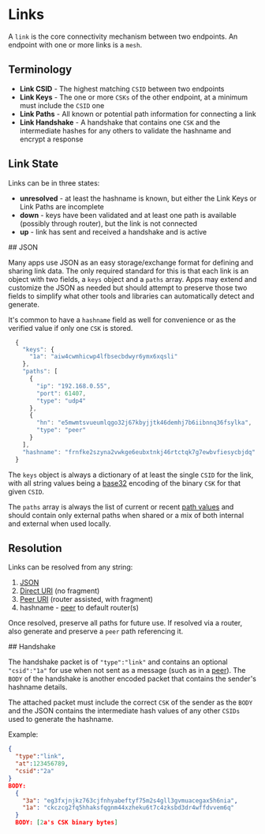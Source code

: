 # Links

A `link` is the core connectivity mechanism between two endpoints.  An endpoint with one or more links is a `mesh`.

## Terminology

* **Link CSID** - The highest matching `CSID` between two endpoints
* **Link Keys** - The one or more `CSKs` of the other endpoint, at a minimum must include the `CSID` one
* **Link Paths** - All known or potential path information for connecting a link
* **Link Handshake** - A handshake that contains one `CSK` and the intermediate hashes for any others to validate the hashname and encrypt a response

## Link State

Links can be in three states:

* **unresolved** - at least the hashname is known, but either the Link Keys or Link Paths are incomplete
* **down** - keys have been validated and at least one path is available (possibly through router), but the link is not connected
* **up** - link has sent and received a handshake and is active

<a name="json" />
## JSON

Many apps use JSON as an easy storage/exchange format for defining and sharing link data.  The only required standard for this is that each link is an object with two fields, a `keys` object and a `paths` array.  Apps may extend and customize the JSON as needed but should attempt to preserve those two fields to simplify what other tools and libraries can automatically detect and generate.

It's common to have a `hashname` field as well for convenience or as the verified value if only one `CSK` is stored.

```js
  {
    "keys": {
      "1a": "aiw4cwmhicwp4lfbsecbdwyr6ymx6xqsli"
    },
    "paths": [
      {
        "ip": "192.168.0.55",
        "port": 61407,
        "type": "udp4"
      },
      {
        "hn": "e5mwmtsvueumlqgo32j67kbyjjtk46demhj7b6iibnnq36fsylka",
        "type": "peer"
      }
    ],
    "hashname": "frnfke2szyna2vwkge6eubxtnkj46rtctqk7g7ewbvfiesycbjdq"
  }
```

The `keys` object is always a dictionary of at least the single `CSID` for the link, with all string values being a [base32](hashname.md) encoding of the binary `CSK` for that given `CSID`.

The `paths` array is always the list of current or recent [path values](channels/path.md) and should contain only external paths when shared or a mix of both internal and external when used locally.

## Resolution

Links can be resolved from any string:

1. [JSON](#json)
2. [Direct URI](uri.md) (no fragment)
3. [Peer URI](uri.md) (router assisted, with fragment)
3. hashname - [peer](channels/peer.md) to default router(s)

Once resolved, preserve all paths for future use.  If resolved via a router, also generate and preserve a `peer` path referencing it.

<a name="handshake" />
## Handshake

The handshake packet is of `"type":"link"` and contains an optional `"csid":"1a"` for use when not sent as a message (such as in a [peer](channels/peer.md)).  The `BODY` of the handshake is another encoded packet that contains the sender's hashname details.

The attached packet must include the correct `CSK` of the sender as the `BODY` and the JSON contains the intermediate hash values of any other `CSIDs` used to generate the hashname.

Example:

```json
{
  "type":"link",
  "at":123456789,
  "csid":"2a"
}
BODY:
  {
    "3a": "eg3fxjnjkz763cjfnhyabeftyf75m2s4gll3gvmuacegax5h6nia",
    "1a": "ckczcg2fq5hhaksfqgnm44xzheku6t7c4zksbd3dr4wffdvvem6q"
  }
  BODY: [2a's CSK binary bytes]
```

